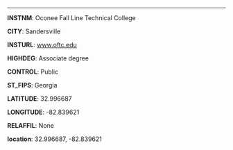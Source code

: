 
---
**INSTNM**: Oconee Fall Line Technical College

**CITY**: Sandersville

**INSTURL**: www.oftc.edu

**HIGHDEG**: Associate degree

**CONTROL**: Public

**ST_FIPS**: Georgia

**LATITUDE**: 32.996687

**LONGITUDE**: -82.839621

**RELAFFIL**: None

**location**: 32.996687, -82.839621